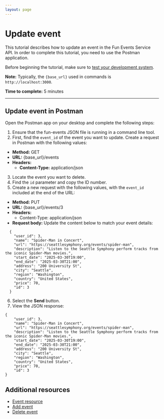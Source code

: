 ```yaml
---
layout: page
---
```


# Update event
This tutorial describes how to update an event in the Fun Events Service API. In order to complete this tutorial, you need to use the Postman application.

Before beginning the tutorial, make sure to [test your development system](getting-started.md).

**Note:** Typically, the `{base_url}` used in commands is `http://localhost:3000`.

**Time to complete:** 5 minutes

---
## Update event in Postman

Open the Postman app on your desktop and complete the following steps:

1. Ensure that the fun-events JSON file is running in a command line tool.
2. First, find the `event_id` of the event you want to update. Create a request in Postman with the following values:
- **Method:** GET
- **URL:** {base_url}/events
- **Headers:**
    - **Content-Type:** application/json

3. Locate the event you want to delete.
4. Find the `id` parameter and copy the ID number.
5. Create a new request with the following values, with the `event_id` included at the end of the URL:
- **Method:** PUT
- **URL:** {base_url}/events/3
- **Headers:**
  - Content-Type: application/json
- **Request body:** Update the content below to match your event details:
```shell
  {
    "user_id": 3,
    "name": "Spider-Man in Concert",
    "url": "https://seattlesymphony.org/events/spider-man",
    "description": "Listen to the Seattle Symphony perform tracks from the iconic Spider-Man movies.",
    "start_date": "2025-03-30T19:00",
    "end_date": "2025-03-30T21:00",
    "address": "200 University St",
    "city": "Seattle",
    "region": "Washington",
    "country": "United States",
    "price": 70,
    "id": 3
  }
```

6. Select the **Send** button.
7.  View the JSON response:
```shell
{
    "user_id": 3,
    "name": "Spider-Man in Concert",
    "url": "https://seattlesymphony.org/events/spider-man",
    "description": "Listen to the Seattle Symphony perform tracks from the iconic Spider-Man movies.",
    "start_date": "2025-03-30T19:00",
    "end_date": "2025-03-30T21:00",
    "address": "200 University St",
    "city": "Seattle",
    "region": "Washington",
    "country": "United States",
    "price": 70,
    "id": 3
}
```
## Additional resources

* [Event resource](../api/event.md)
* [Add event](add-event.md)
* [Delete event](delete-event.md)
